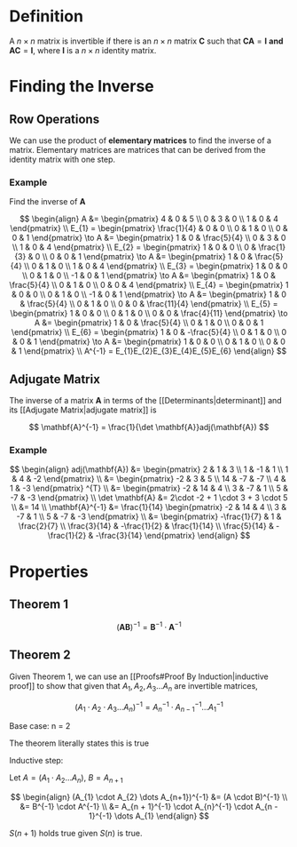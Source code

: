 # Definition

A $n\times n$ matrix is invertible if there is an $n\times n$ matrix $\mathbf{C}$  such that $\mathbf{C}\mathbf{A} = \mathbf{I}$ **and** $\mathbf{A}\mathbf{C} = \mathbf{I}$, where $\mathbf{I}$ is a $n\times n$ identity matrix.

# Finding the Inverse

## Row Operations

We can use the product of **elementary matrices** to find the inverse of a matrix. Elementary matrices are matrices that can be derived from the identity matrix with one step.

### Example

Find the inverse of $\mathbf{A}$

$$
\begin{align}
A &= \begin{pmatrix}
4 & 0 & 5 \\
0 & 3 & 0 \\
1 & 0 & 4
\end{pmatrix}  \\
E_{1} = \begin{pmatrix}
\frac{1}{4} & 0 & 0 \\
0 & 1 & 0 \\
0 & 0 & 1
\end{pmatrix} \to
A &= \begin{pmatrix}
1 & 0 & \frac{5}{4} \\
0 & 3 & 0 \\
1 & 0 & 4
\end{pmatrix}  \\
E_{2} = \begin{pmatrix}
1 & 0 & 0 \\
0 & \frac{1}{3} & 0 \\
0 & 0 & 1
\end{pmatrix} \to
A &= \begin{pmatrix}
1 & 0 & \frac{5}{4} \\
0 & 1 & 0 \\
1 & 0 & 4
\end{pmatrix}  \\
E_{3} = \begin{pmatrix}
1 & 0 & 0 \\
0 & 1 & 0 \\
-1 & 0 & 1
\end{pmatrix} \to
A &= \begin{pmatrix}
1 & 0 & \frac{5}{4} \\
0 & 1 & 0 \\
0 & 0 & 4
\end{pmatrix}  \\
E_{4} = \begin{pmatrix}
1 & 0 & 0 \\
0 & 1 & 0 \\
-1 & 0 & 1
\end{pmatrix} \to
A &= \begin{pmatrix}
1 & 0 & \frac{5}{4} \\
0 & 1 & 0 \\
0 & 0 & \frac{11}{4}
\end{pmatrix} \\
E_{5} = \begin{pmatrix}
1 & 0 & 0 \\
0 & 1 & 0 \\
0 & 0 & \frac{4}{11}
\end{pmatrix} \to A &= \begin{pmatrix}
1 & 0 & \frac{5}{4} \\
0 & 1 & 0 \\
0 & 0 & 1
\end{pmatrix} \\
E_{6} = \begin{pmatrix}
1 & 0 & -\frac{5}{4} \\
0 & 1 & 0 \\
0 & 0 & 1
\end{pmatrix} \to A &= \begin{pmatrix}
1 & 0 & 0 \\
0 & 1 & 0 \\
0 & 0 & 1
\end{pmatrix} \\
A^{-1} = E_{1}E_{2}E_{3}E_{4}E_{5}E_{6}
\end{align}
$$

## Adjugate Matrix

The inverse of a matrix $\mathbf{A}$ in terms of the [[Determinants|determinant]] and its [[Adjugate Matrix|adjugate matrix]] is

$$
\mathbf{A}^{-1} = \frac{1}{\det \mathbf{A}}adj(\mathbf{A})
$$

### Example

$$
\begin{align}
adj(\mathbf{A}) &= 
\begin{pmatrix}
2 & 1 & 3 \\
1 & -1 & 1 \\
1 & 4 & -2
\end{pmatrix} \\
&= \begin{pmatrix}
-2 & 3 & 5 \\
14 & -7 & -7 \\
4 & 1 & -3
\end{pmatrix} ^{T} \\
&= \begin{pmatrix}
-2 & 14 & 4 \\
3 & -7 & 1 \\
5 & -7 & -3
\end{pmatrix} \\
\det \mathbf{A} &= 2\cdot -2 + 1 \cdot 3 + 3 \cdot 5 \\
&= 14 \\
\mathbf{A}^{-1} &= \frac{1}{14} \begin{pmatrix}
-2 & 14 & 4 \\
3 & -7 & 1 \\
5 & -7 & -3
\end{pmatrix} \\
&= \begin{pmatrix}
-\frac{1}{7} & 1 & \frac{2}{7} \\
\frac{3}{14} & -\frac{1}{2} & \frac{1}{14} \\
\frac{5}{14} & -\frac{1}{2} & -\frac{3}{14}
\end{pmatrix}
\end{align}
$$

# Properties

## Theorem 1

$$
(\mathbf{A}\mathbf{B})^{-1} = \mathbf{B}^{-1} \cdot \mathbf{A}^{-1}
$$


## Theorem 2

Given Theorem 1, we can use an [[Proofs#Proof By Induction|inductive proof]] to show that given that $A_{1}, A_{2}, A_{3} \dots A_{n}$ are invertible matrices,

$$
(A_{1} \cdot A_{2} \cdot A_{3} \dots A_{n}) ^{-1} = A_{n}^{-1} \cdot A_{n - 1}^{-1} \dots A_{1}^{-1}
$$

Base case: n = 2

The theorem literally states this is true

Inductive step: 

Let $A = (A_{1} \cdot A_{2} \dots A_{n})$, $B = A_{n + 1}$

$$
\begin{align}
(A_{1} \cdot A_{2} \dots A_{n+1})^{-1} &= (A \cdot B)^{-1} \\
&= B^{-1} \cdot A^{-1} \\
&= A_{n + 1}^{-1} \cdot A_{n}^{-1} \cdot A_{n - 1}^{-1} \dots A_{1}
\end{align}
$$

$S(n+ 1)$ holds true given $S(n)$ is true.